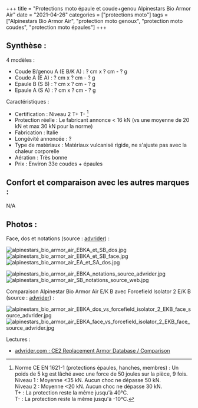 +++
title = "Protections moto épaule et coude+genou Alpinestars Bio Armor Air"
date = "2021-04-26"
categories = ["protections moto"]
tags = ["Alpinestars Bio Armor Air", "protection moto genoux", "protection moto coudes", "protection moto épaules"]
+++

Synthèse :
----------

4 modèles :

- Coude B/genou A (E B/K A) : ? cm x ? cm - ? g
- Coude A (E A) : ? cm x ? cm - ? g
- Epaule B (S B) : ? cm x ? cm - ? g
- Epaule A (S A) : ? cm x ? cm - ? g

Caractéristiques :

- Certification : Niveau 2 T+ T- [^1]
- Protection réelle : Le fabricant annonce < 16 kN (vs une moyenne de 20 kN et max 30 kN pour la norme)
- Fabrication : Italie
- Longévité annoncée : ?
- Type de matériaux : Matériaux vulcanisé rigide, ne s'ajuste pas avec la chaleur corporelle
- Aération :	Très bonne
- Prix : Environ 33e coudes + épaules


Confort et comparaison avec les autres marques : 
------------------------------------------------

N/A

Photos :
--------

Face, dos et notations (source : [advrider]((https://advrider.com/f/threads/ce2-replacement-armor-database-comparison.1466522/))) :

![alpinestars_bio_armor_air_EBKA_et_SB_dos.jpg](/images/protectionsmoto/alpinestars_bio_armor_air_EBKA_et_SB_dos.jpg)
![alpinestars_bio_armor_air_EBKA_et_SB_face.jpg](/images/protectionsmoto/alpinestars_bio_armor_air_EBKA_et_SB_face.jpg)
![alpinestars_bio_armor_air_EA_et_SA_dos.jpg](/images/protectionsmoto/alpinestars_bio_armor_air_EA_et_SA_dos.jpg)

![alpinestars_bio_armor_air_EBKA_notations_source_advrider.jpg](/images/protectionsmoto/alpinestars_bio_armor_air_EBKA_notations_source_advrider.jpg)
![alpinestars_bio_armor_air_SB_notations_source_web.jpg](/images/protectionsmoto/alpinestars_bio_armor_air_SB_notations_source_web.jpg)

Comparaison Alpinestar Bio Armor Air E/K B avec Forcefield Isolator 2 E/K B (source : [advrider]((https://advrider.com/f/threads/ce2-replacement-armor-database-comparison.1466522/))) :

![alpinestars_bio_armor_air_EBKA_dos_vs_forcefield_isolator_2_EKB_face_source_advrider.jpg](/images/protectionsmoto/alpinestars_bio_armor_air_EBKA_dos_vs_forcefield_isolator_2_EKB_face_source_advrider.jpg)
![alpinestars_bio_armor_air_EBKA_face_vs_forcefield_isolator_2_EKB_face_source_advrider.jpg](/images/protectionsmoto/alpinestars_bio_armor_air_EBKA_face_vs_forcefield_isolator_2_EKB_face_source_advrider.jpg)


Lectures :

- [advrider.com : CE2 Replacement Armor Database / Comparison](https://advrider.com/f/threads/ce2-replacement-armor-database-comparison.1466522/)


[^1]: Norme CE EN 1621-1 (protections épaules, hanches, membres) : Un poids de 5 kg est lâché avec une force de 50 joules sur la pièce, 9 fois.<br />
Niveau 1 : Moyenne <35 kN. Aucun choc ne dépasse 50 kN.<br />
Niveau 2 : Moyenne <20 kN. Aucun choc ne dépasse 30 kN.<br />
T+ : La protection reste la même jusqu'à 40°C.<br />
T- : La protection reste la même jusqu'à -10°C.